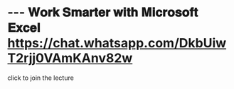 # --- 𝐖𝐨𝐫𝐤 𝐒𝐦𝐚𝐫𝐭𝐞𝐫 𝐰𝐢𝐭𝐡 𝐌𝐢𝐜𝐫𝐨𝐬𝐨𝐟𝐭 𝐄𝐱𝐜𝐞𝐥 https://chat.whatsapp.com/DkbUiwT2rjj0VAmKAnv82w
click to join the lecture
